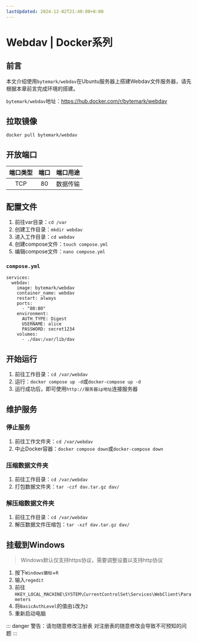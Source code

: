 ```yaml
---
lastUpdated: 2024-12-02T21:40:00+8:00
---
```


# Webdav | Docker系列

## 前言

本文介绍使用```bytemark/webdav```在Ubuntu服务器上搭建Webdav文件服务器，请先根据本章前言完成环境的搭建。

```bytemark/webdav```地址：<https://hub.docker.com/r/bytemark/webdav>

## 拉取镜像

```docker pull bytemark/webdav```

## 开放端口

| 端口类型 | 端口  | 端口用途 |
| :------: | :---: | :------: |
|   TCP    |  80   | 数据传输 |

## 配置文件

1. 前往var目录：```cd /var```
2. 创建工作目录：```mkdir webdav```
3. 进入工作目录：```cd webdav```
4. 创建compose文件：```touch compose.yml```
5. 编辑compose文件：```nano compose.yml```

### ```compose.yml```

```yml{10,11}
services:
  webdav:
    image: bytemark/webdav
    container_name: webdav
    restart: always
    ports:
      - "80:80"
    environment:
      AUTH_TYPE: Digest
      USERNAME: alice
      PASSWORD: secret1234
    volumes:
      - ./dav:/var/lib/dav
```

## 开始运行

1. 前往工作目录：```cd /var/webdav```
2. 运行：```docker compose up -d```或```docker-compose up -d```
3. 运行成功后，即可使用```http://服务器ip地址```连接服务器

## 维护服务

### 停止服务

1. 前往工作文件夹：```cd /var/webdav```
2. 中止Docker容器：```docker compose down```或```docker-compose down```

### 压缩数据文件夹

1. 前往工作目录：```cd /var/webdav```
2. 打包数据文件夹：```tar -czf dav.tar.gz dav/```

### 解压缩数据文件夹

1. 前往工作目录：```cd /var/webdav```
2. 解压数据文件压缩包：```tar -xzf dav.tar.gz dav/```

## 挂载到Windows

> Windows默认仅支持https协议，需要调整设置以支持http协议

1. 按下```Windows徽标```+```R```
2. 输入```regedit```
3. 前往```HKEY_LOCAL_MACHINE\SYSTEM\CurrentControlSet\Services\WebClient\Parameters```
4. 将```BasicAuthLevel```的值由```1```改为```2```
5. 重新启动电脑

::: danger 警告：请勿随意修改注册表
对注册表的随意修改会导致不可预知的问题
:::